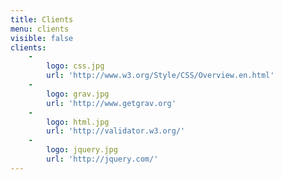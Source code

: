 ```yaml
---
title: Clients
menu: clients
visible: false
clients:
    -
        logo: css.jpg
        url: 'http://www.w3.org/Style/CSS/Overview.en.html'
    -
        logo: grav.jpg
        url: 'http://www.getgrav.org'
    -
        logo: html.jpg
        url: 'http://validator.w3.org/'
    -
        logo: jquery.jpg
        url: 'http://jquery.com/'
---
```


